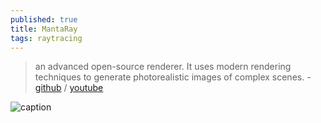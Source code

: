 ```yaml
---
published: true
title: MantaRay
tags: raytracing
---
```

>  an advanced open-source renderer. It uses modern rendering techniques to generate photorealistic images of complex scenes. - [github](https://github.com/ange-yaghi/manta-ray) / [youtube](https://www.youtube.com/channel/UCV0t1y4h_6-2SqEpXBXgwFQ)

![caption](https://github.com/ange-yaghi/manta-ray/raw/master/docs/public/samples/2021-05-06_T01_02_44_quick_render_S16384.jpg?raw=true)
